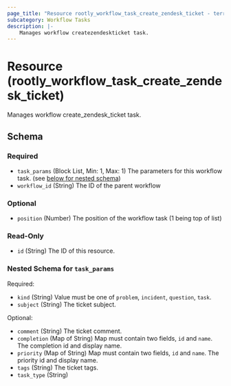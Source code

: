 ```yaml
---
page_title: "Resource rootly_workflow_task_create_zendesk_ticket - terraform-provider-rootly"
subcategory: Workflow Tasks
description: |-
    Manages workflow createzendeskticket task.
---
```


# Resource (rootly_workflow_task_create_zendesk_ticket)

Manages workflow create_zendesk_ticket task.

<!-- schema generated by tfplugindocs -->
## Schema

### Required

- `task_params` (Block List, Min: 1, Max: 1) The parameters for this workflow task. (see [below for nested schema](#nestedblock--task_params))
- `workflow_id` (String) The ID of the parent workflow

### Optional

- `position` (Number) The position of the workflow task (1 being top of list)

### Read-Only

- `id` (String) The ID of this resource.

<a id="nestedblock--task_params"></a>
### Nested Schema for `task_params`

Required:

- `kind` (String) Value must be one of `problem`, `incident`, `question`, `task`.
- `subject` (String) The ticket subject.

Optional:

- `comment` (String) The ticket comment.
- `completion` (Map of String) Map must contain two fields, `id` and `name`. The completion id and display name.
- `priority` (Map of String) Map must contain two fields, `id` and `name`. The priority id and display name.
- `tags` (String) The ticket tags.
- `task_type` (String)
